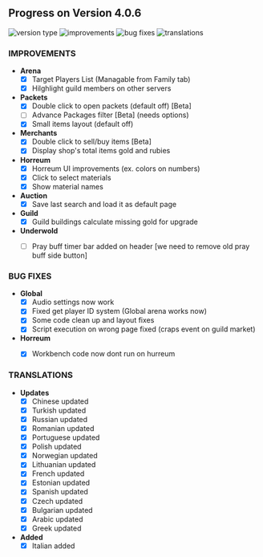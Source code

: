 ## Progress on Version 4.0.6

![version type](https://img.shields.io/badge/version-beta-yellow.svg?style=flat-square)
![improvements](https://img.shields.io/badge/improvements-13-green.svg?style=flat-square) ![bug fixes](https://img.shields.io/badge/bug%20fixes-5-red.svg?style=flat-square) ![translations](https://img.shields.io/badge/translations-16-blue.svg?style=flat-square)

### IMPROVEMENTS
- **Arena**
	- [x] Target Players List (Managable from Family tab)
	- [x] Hilghlight guild members on other servers
- **Packets**
	- [x] Double click to open packets (default off) [Beta]
	- [ ] Advance Packages filter [Beta] (needs options)
	- [x] Small items layout (default off)
- **Merchants**
	- [x] Double click to sell/buy items [Beta]
	- [x] Display shop's total items gold and rubies
- **Horreum**
	- [x] Horreum UI improvements (ex. colors on numbers)
	- [x] Click to select materials
	- [x] Show material names
- **Auction**
	- [x] Save last search and load it as default page
- **Guild**
	- [x] Guild buildings calculate missing gold for upgrade
- **Underwold**
	- [ ] Pray buff timer bar added on header [we need to remove old pray buff side button]


### BUG FIXES
- **Global**
	- [x] Audio settings now work
	- [x] Fixed get player ID system (Global arena works now)
	- [x] Some code clean up and layout fixes
	- [x] Script execution on wrong page fixed (craps event on guild market)
- **Horreum**
	- [x] Workbench code now dont run on hurreum


### TRANSLATIONS
-  **Updates**
	- [x] Chinese updated
	- [x] Turkish updated
	- [x] Russian updated
	- [x] Romanian updated
	- [x] Portuguese updated
	- [x] Polish updated
	- [x] Norwegian updated
	- [x] Lithuanian updated
	- [x] French updated
	- [x] Estonian updated
	- [x] Spanish updated
	- [x] Czech updated
	- [x] Bulgarian updated
	- [x] Arabic updated
	- [x] Greek updated
- **Added**
	- [x] Italian added
